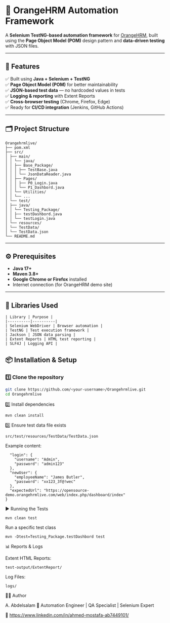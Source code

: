 # 🧪 OrangeHRM Automation Framework

A **Selenium TestNG-based automation framework** for [OrangeHRM](https://opensource-demo.orangehrmlive.com/), built using the **Page Object Model (POM)** design pattern and **data-driven testing** with JSON files.

---

## 🚀 Features

✅ Built using **Java + Selenium + TestNG**  
✅ **Page Object Model (POM)** for better maintainability  
✅ **JSON-based test data** — no hardcoded values in tests  
✅ **Logging & reporting** with Extent Reports  
✅ **Cross-browser testing** (Chrome, Firefox, Edge)  
✅ Ready for **CI/CD integration** (Jenkins, GitHub Actions)

---

## 🗂️ Project Structure

```
Orangehrmlive/
├── pom.xml
├── src/
│ ├── main/
│ │ └── java/
│ │ ├── Base_Package/
│ │ │ ├── TestBase.java
│ │ │ └── JsonDataReader.java
│ │ ├── Pages/
│ │ │ ├── P0_Login.java
│ │ │ └── P1_Dashbord.java
│ │ └── Utilities/
│ │ └── ...
│ └── test/
│ ├── java/
│ │ └── Testing_Package/
│ │ ├── testDashbord.java
│ │ └── testLogin.java
│ └── resources/
│ └── TestData/
│ └── TestData.json
└── README.md
```

---

## ⚙️ Prerequisites

- **Java 17+**
- **Maven 3.8+**
- **Google Chrome or Firefox** installed
- Internet connection (for OrangeHRM demo site)

---

## 🧰 Libraries Used
```
| Library | Purpose |
|----------|----------|
| Selenium WebDriver | Browser automation |
| TestNG | Test execution framework |
| Jackson | JSON data parsing |
| Extent Reports | HTML test reporting |
| SLF4J | Logging API |
```


## 📦 Installation & Setup

### 1️⃣ Clone the repository
```bash
git clone https://github.com/<your-username>/Orangehrmlive.git
cd Orangehrmlive
```

2️⃣ Install dependencies

```
mvn clean install
```

3️⃣ Ensure test data file exists

```
src/test/resources/TestData/TestData.json
```

Example content:

```{
  "login": {
    "username": "Admin",
    "password": "admin123"
  },
  "newUser": {
    "employeeName": "James Butler",
    "password": "xx123_3f@!wec"
  },
  "expectedUrl": "https://opensource-demo.orangehrmlive.com/web/index.php/dashboard/index"
}
```
▶️ Running the Tests
```
mvn clean test
```

Run a specific test class
```
mvn -Dtest=Testing_Package.testDashbord test
```
📊 Reports & Logs

Extent HTML Reports:
```
test-output/ExtentReport/
```
Log Files:
```
logs/
```
👨‍💻 Author

A. Abdelsalam
💼 Automation Engineer | QA Specialist | Selenium Expert

📧 https://www.linkedin.com/in/ahmed-mostafa-ab7449101/


